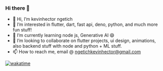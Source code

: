 ### Hi there 👋
- 👋 Hi, I’m kevinhector ngetich
- 👀 I’m interested in flutter, dart, fast api, deno, python, and much more fun stuff! 
- 🌱 I’m currently learning node js, Generative AI 😄
- 💞️ I’m looking to collaborate on flutter projects, ui design, animations, also backend stuff with node and python + ML stuff.
- 📫 How to reach me, email @ ngetichkevinhector@gmail.com

[![wakatime](https://wakatime.com/badge/user/b38a6b86-3bb2-4449-825c-d2db67afb371.svg)](https://wakatime.com/@b38a6b86-3bb2-4449-825c-d2db67afb371) 

<!--
**kevinhectorngetich/kevinhectorngetich** is a ✨ _special_ ✨ repository because its `README.md` (this file) appears on your GitHub profile.



- 🔭 I’m currently working on ...
- 🌱 I’m currently learning ...
- 👯 I’m looking to collaborate on ...
- 🤔 I’m looking for help with ...
- 💬 Ask me about ...
- 📫 How to reach me: ...
- 😄 Pronouns: ...
- ⚡ Fun fact: ... 
-->
